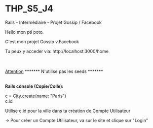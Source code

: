 # THP_S5_J4
Rails - Intermédiaire - Projet Gossip / Facebook


Hello mon pti poto.

C'est mon projet Gossip v.Facebook

Tu peux y acceder via: http://localhost:3000/home

<br><br>
<u>Attention</u>
 ******* N'utilise pas les seeds *******
<br><br>


<b>Rails console (Copie/Colle):</b><br>

c = City.create(name: "Paris")<br>
c.id

Utilise c.id pour la ville dans ta création de Compte Utilisateur


-> Pour créer un Compte Utilisateur, va sur le site et clique sur "Login"
